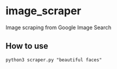 # image_scraper

Image scraping from Google Image Search

## How to use

```
python3 scraper.py "beautiful faces"
```
